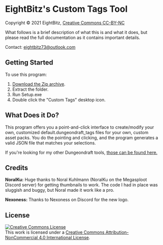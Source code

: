 <h1>EightBitz's Custom Tags Tool</h1>

<p>Copyright © 2021 EightBitz, <a href="http://creativecommons.org/licenses/by-nc/4.0/">Creative Commons CC-BY-NC</a></p>

<p>What follows is a brief description of what this is and what it does, but please read the full documentation as it contains important details.</p>

<p>Contact: <a href="mailto:eightbitz73@outlook.com">eightbitz73@outlook.com</a></p>

<h2>Getting Started</h2>
<p>To use this program:</p>
<ol>
<li><a href="https://github.com/EightBitz/Dungeondraft-Custom-Tags/archive/Version-1.3.zip">Download the Zip archive</a>.</li>
<li>Extract the folder.</li>
<li>Run Setup.exe</li>
<li>Double click the "Custom Tags" desktop icon.</li>
</ol>

<h2>What Does it Do?</h2>

<p>This program offers you a point-and-click interface to create/modify your own, customized default.dungeondraft_tags files for your own, custom asset packs. You do the pointing and clicking, and the program generates a valid JSON file that matches your selections.</p>
<p>If you're looking for my other Dungeondraft tools, <a href="https://github.com/EightBitz/Dungeondraft-Tools">those can be found here.</a></p>

<h2>Credits</h2>
<p><strong>NoralKu:</strong> Huge thanks to Noral Kuhlmann (NoralKu on the Megasploot Discord server) for getting thumbnails to work. The code I had in place was sluggish and buggy, but Noral made it work like a pro.</p>

<p><strong>Nexoness:</strong> Thanks to Nexoness on Discord for the new logo.</p>

<h2>License</h2>
<p><a rel="license" href="http://creativecommons.org/licenses/by-nc/4.0/"><img alt="Creative Commons License" style="border-width:0" src="https://i.creativecommons.org/l/by-nc/4.0/88x31.png" /></a><br />This work is licensed under a <a rel="license" href="http://creativecommons.org/licenses/by-nc/4.0/">Creative Commons Attribution-NonCommercial 4.0 International License</a>.</p>
